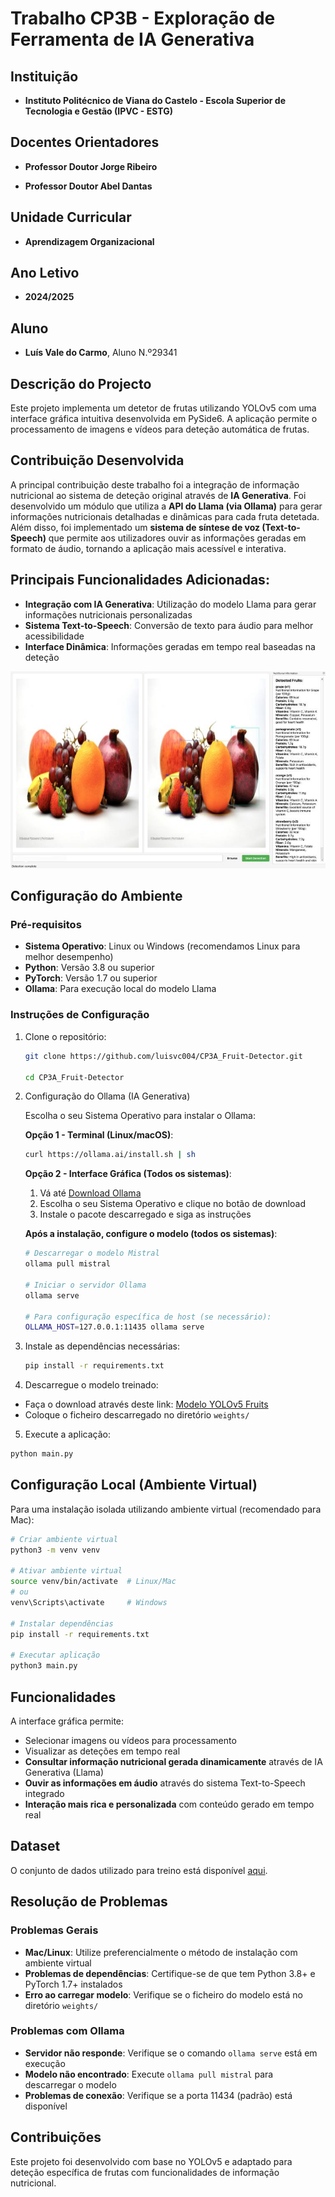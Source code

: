 # Trabalho CP3B - Exploração de Ferramenta de IA Generativa

## Instituição

- **Instituto Politécnico de Viana do Castelo - Escola Superior de Tecnologia e Gestão (IPVC - ESTG)**

## Docentes Orientadores

- **Professor Doutor Jorge Ribeiro**

- **Professor Doutor Abel Dantas**

## Unidade Curricular

- **Aprendizagem Organizacional**

## Ano Letivo

- **2024/2025**

## Aluno

- **Luís Vale do Carmo**, Aluno N.º29341

## Descrição do Projecto

Este projeto implementa um detetor de frutas utilizando YOLOv5 com uma interface gráfica intuitiva desenvolvida em PySide6. A aplicação permite o processamento de imagens e vídeos para deteção automática de frutas.

## Contribuição Desenvolvida

A principal contribuição deste trabalho foi a integração de informação nutricional ao sistema de deteção original através de **IA Generativa**. Foi desenvolvido um módulo que utiliza a **API do Llama (via Ollama)** para gerar informações nutricionais detalhadas e dinâmicas para cada fruta detetada. Além disso, foi implementado um **sistema de síntese de voz (Text-to-Speech)** que permite aos utilizadores ouvir as informações geradas em formato de áudio, tornando a aplicação mais acessível e interativa.

## Principais Funcionalidades Adicionadas:

- **Integração com IA Generativa**: Utilização do modelo Llama para gerar informações nutricionais personalizadas
- **Sistema Text-to-Speech**: Conversão de texto para áudio para melhor acessibilidade
- **Interface Dinâmica**: Informações geradas em tempo real baseadas na deteção

![image56](images/fruits.jpg)

## Configuração do Ambiente

### Pré-requisitos

- **Sistema Operativo**: Linux ou Windows (recomendamos Linux para melhor desempenho)
- **Python**: Versão 3.8 ou superior
- **PyTorch**: Versão 1.7 ou superior
- **Ollama**: Para execução local do modelo Llama

### Instruções de Configuração

1. Clone o repositório:
   ```bash
   git clone https://github.com/luisvc004/CP3A_Fruit-Detector.git
   
   cd CP3A_Fruit-Detector
   ```

2. Configuração do Ollama (IA Generativa)

    Escolha o seu Sistema Operativo para instalar o Ollama:

   **Opção 1 - Terminal (Linux/macOS)**:

   ```bash
   curl https://ollama.ai/install.sh | sh
   ```   

   **Opção 2 - Interface Gráfica (Todos os sistemas)**:
   
   1. Vá até [Download Ollama](https://ollama.ai/download)
   2. Escolha o seu Sistema Operativo e clique no botão de download
   3. Instale o pacote descarregado e siga as instruções

    **Após a instalação, configure o modelo (todos os sistemas)**:

    ```bash
    # Descarregar o modelo Mistral
    ollama pull mistral
    
    # Iniciar o servidor Ollama
    ollama serve
    
    # Para configuração específica de host (se necessário):
    OLLAMA_HOST=127.0.0.1:11435 ollama serve
    ```
3. Instale as dependências necessárias:
    ```bash
   pip install -r requirements.txt
    ```

4. Descarregue o modelo treinado:

- Faça o download através deste link: [Modelo YOLOv5 Fruits](https://drive.google.com/file/d/1W6qZeutnqnp3YX9w4iYgR44xsoi_64ff/view?usp=sharing)
- Coloque o ficheiro descarregado no diretório `weights/`

5. Execute a aplicação:

```bash
python main.py
```

## Configuração Local (Ambiente Virtual)

Para uma instalação isolada utilizando ambiente virtual (recomendado para Mac):

```bash
# Criar ambiente virtual
python3 -m venv venv

# Ativar ambiente virtual
source venv/bin/activate  # Linux/Mac
# ou
venv\Scripts\activate     # Windows

# Instalar dependências
pip install -r requirements.txt

# Executar aplicação
python3 main.py
```

## Funcionalidades

A interface gráfica permite:

- Selecionar imagens ou vídeos para processamento
- Visualizar as deteções em tempo real
- **Consultar informação nutricional gerada dinamicamente** através de IA Generativa (Llama)
- **Ouvir as informações em áudio** através do sistema Text-to-Speech integrado
- **Interação mais rica e personalizada** com conteúdo gerado em tempo real

## Dataset

O conjunto de dados utilizado para treino está disponível [aqui](https://t.ly/NZWj).

## Resolução de Problemas

### Problemas Gerais

- **Mac/Linux**: Utilize preferencialmente o método de instalação com ambiente virtual
- **Problemas de dependências**: Certifique-se de que tem Python 3.8+ e PyTorch 1.7+ instalados
- **Erro ao carregar modelo**: Verifique se o ficheiro do modelo está no diretório `weights/`

### Problemas com Ollama

- **Servidor não responde**: Verifique se o comando `ollama serve` está em execução
- **Modelo não encontrado**: Execute `ollama pull mistral` para descarregar o modelo
- **Problemas de conexão**: Verifique se a porta 11434 (padrão) está disponível

## Contribuições

Este projeto foi desenvolvido com base no YOLOv5 e adaptado para deteção específica de frutas com funcionalidades de informação nutricional.